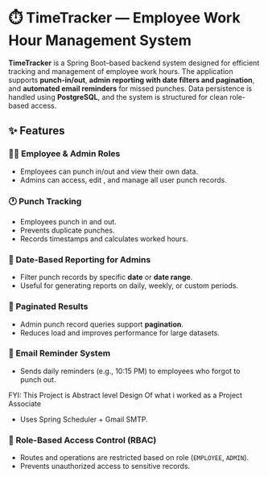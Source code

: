 # ⏱️ TimeTracker — Employee Work Hour Management System

**TimeTracker** is a Spring Boot–based backend system designed for efficient tracking and management of employee work hours. The application supports **punch-in/out**, **admin reporting with date filters and pagination**, and **automated email reminders** for missed punches. Data persistence is handled using **PostgreSQL**, and the system is structured for clean role-based access.

## ✨ Features

### 👨‍💼 Employee & Admin Roles
- Employees can punch in/out and view their own data.
- Admins can access, edit , and manage all user punch records.

### 🕐 Punch Tracking
- Employees punch in and out.
- Prevents duplicate punches.
- Records timestamps and calculates worked hours.

### 📅 Date-Based Reporting for Admins
- Filter punch records by specific **date** or **date range**.
- Useful for generating reports on daily, weekly, or custom periods.

### 📃 Paginated Results
- Admin punch record queries support **pagination**.
- Reduces load and improves performance for large datasets.

### 📧 Email Reminder System
- Sends daily reminders (e.g., 10:15 PM) to employees who forgot to punch out.

FYI: This Project is Abstract level Design Of what i worked as a Project Associate
- Uses Spring Scheduler + Gmail SMTP.
  
### 🔐 Role-Based Access Control (RBAC)
- Routes and operations are restricted based on role (`EMPLOYEE`, `ADMIN`).
- Prevents unauthorized access to sensitive records.

